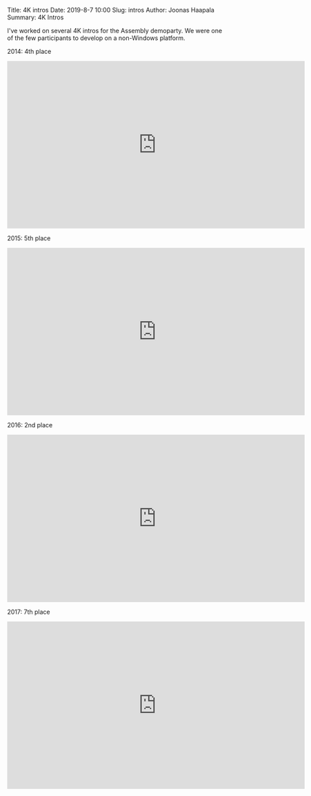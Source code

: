 Title: 4K intros
Date: 2019-8-7 10:00
Slug: intros
Author: Joonas Haapala
Summary: 4K Intros

I've worked on several 4K intros for the Assembly demoparty. We were one of the few participants to
develop on a non-Windows platform.

2014: 4th place
<iframe width="690" height="388" src="https://www.youtube.com/embed/oK13WxsynlE" frameborder="0" allow="accelerometer; autoplay; encrypted-media; gyroscope; picture-in-picture" allowfullscreen></iframe>

2015: 5th place
<iframe width="690" height="388" src="https://www.youtube.com/embed/swjn-PoQK2o" frameborder="0" allow="accelerometer; autoplay; encrypted-media; gyroscope; picture-in-picture" allowfullscreen></iframe>

2016: 2nd place
<iframe width="690" height="388" src="https://www.youtube.com/embed/mA_jF70ssYA" frameborder="0" allow="accelerometer; autoplay; encrypted-media; gyroscope; picture-in-picture" allowfullscreen></iframe>

2017: 7th place
<iframe width="690" height="388" src="https://www.youtube.com/embed/xltY8L6KoQg" frameborder="0" allow="accelerometer; autoplay; encrypted-media; gyroscope; picture-in-picture" allowfullscreen></iframe>

